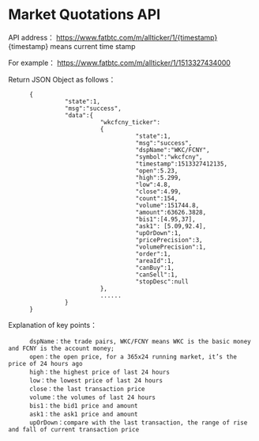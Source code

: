 # Market Quotations API

API address：
          https://www.fatbtc.com/m/allticker/1/{timestamp}
         {timestamp} means current time stamp

For example：
          https://www.fatbtc.com/m/allticker/1/1513327434000
   

Return JSON Object as follows：

          {
                    "state":1,
                    "msg":"success",
                    "data":{
                              "wkcfcny_ticker":
                              {
                                        "state":1,
                                        "msg":"success",
                                        "dspName":"WKC/FCNY",
                                        "symbol":"wkcfcny",
                                        "timestamp":1513327412135,
                                        "open":5.23,
                                        "high":5.299,
                                        "low":4.8,
                                        "close":4.99,
                                        "count":154,
                                        "volume":151744.8,
                                        "amount":63626.3828,
                                        "bis1":[4.95,37],
                                        "ask1": [5.09,92.4],
                                        "upOrDown":1,
                                        "pricePrecision":3,
                                        "volumePrecision":1,
                                        "order":1,
                                        "areaId":1,
                                        "canBuy":1,
                                        "canSell":1,
                                        "stopDesc":null
                              },
                              ......
                    }
          }


Explanation of key points：

          dspName：the trade pairs, WKC/FCNY means WKC is the basic money and FCNY is the account money;
          open：the open price, for a 365x24 running market, it’s the price of 24 hours ago
          high：the highest price of last 24 hours
          low：the lowest price of last 24 hours
          close：the last transaction price
          volume：the volumes of last 24 hours
          bis1：the bid1 price and amount
          ask1：the ask1 price and amount
          upOrDown：compare with the last transaction, the range of rise and fall of current transaction price
